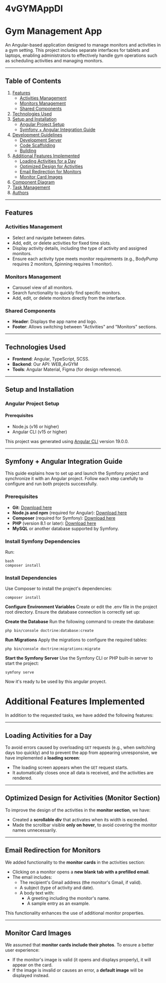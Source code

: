 # 4vGYMAppDI

# Gym Management App

An Angular-based application designed to manage monitors and activities in a gym setting. This project includes separate interfaces for tablets and laptops, enabling administrators to effectively handle gym operations such as scheduling activities and managing monitors.

---

## Table of Contents

1. [Features](#features)
    - [Activities Management](#activities-management)
    - [Monitors Management](#monitors-management)
    - [Shared Components](#shared-components)
2. [Technologies Used](#technologies-used)
3. [Setup and Installation](#setup-and-installation)
    - [Angular Project Setup](#angular-project-setup)
    - [Symfony + Angular Integration Guide](#symfony--angular-integration-guide)
4. [Development Guidelines](#development-guidelines)
    - [Development Server](#development-server)
    - [Code Scaffolding](#code-scaffolding)
    - [Building](#building)
5. [Additional Features Implemented](#additional-features-implemented)
    - [Loading Activities for a Day](#loading-activities-for-a-day)
    - [Optimized Design for Activities](#optimized-design-for-activities-monitor-section)
    - [Email Redirection for Monitors](#email-redirection-for-monitors)
    - [Monitor Card Images](#monitor-card-images)
6. [Component Diagram](#component-diagram)
7. [Task Management](#task-management)
8. [Authors](#authors)

---

## Features

### Activities Management
- Select and navigate between dates.
- Add, edit, or delete activities for fixed time slots.
- Display activity details, including the type of activity and assigned monitors.
- Ensure each activity type meets monitor requirements (e.g., BodyPump requires 2 monitors, Spinning requires 1 monitor).

### Monitors Management
- Carousel view of all monitors.
- Search functionality to quickly find specific monitors.
- Add, edit, or delete monitors directly from the interface.

### Shared Components
- **Header**: Displays the app name and logo.
- **Footer**: Allows switching between "Activities" and "Monitors" sections.

---

## Technologies Used
- **Frontend**: Angular, TypeScript, SCSS.
- **Backend**: Our API: WEB_4vGYM
- **Tools**: Angular Material, Figma (for design reference).

---

## Setup and Installation

### Angular Project Setup

#### Prerequisites
- Node.js (v16 or higher)
- Angular CLI (v15 or higher)

This project was generated using [Angular CLI](https://github.com/angular/angular-cli) version 19.0.0.

---

## Symfony + Angular Integration Guide

This guide explains how to set up and launch the Symfony project and synchronize it with an Angular project. Follow each step carefully to configure and run both projects successfully.

### Prerequisites
- **Git**: [Download here](https://git-scm.com/)
- **Node.js and npm** (required for Angular): [Download here](https://nodejs.org/)
- **Composer** (required for Symfony): [Download here](https://getcomposer.org/)
- **PHP** (version 8.1 or later): [Download here](https://www.php.net/)
- **MySQL** or another database supported by Symfony.

### Install Symfony Dependencies
Run:
```
bash
composer install
```

### Install Dependencies
Use Composer to install the project's dependencies:
```
composer install
```

**Configure Environment Variables**
Create or edit the .env file in the project root directory.
Ensure the database connection is correctly set up:

**Create the Database**
Run the following command to create the database:
```
php bin/console doctrine:database:create
```


**Run Migrations**
Apply the migrations to configure the required tables:
```
php bin/console doctrine:migrations:migrate
```

**Start the Symfony Server**
Use the Symfony CLI or PHP built-in server to start the project:
```
symfony serve
```

Now it's ready tu be used by this angular proyect.


# Additional Features Implemented

In addition to the requested tasks, we have added the following features:

---

## Loading Activities for a Day

To avoid errors caused by overloading `GET` requests (e.g., when switching days too quickly) and to prevent the app from appearing unresponsive, we have implemented a **loading screen**:
- The loading screen appears when the `GET` request starts.
- It automatically closes once all data is received, and the activities are rendered.

---

## Optimized Design for Activities (Monitor Section)

To improve the design of the activities in the **monitor section**, we have:
- Created a **scrollable div** that activates when its width is exceeded.
- Made the scrollbar visible **only on hover**, to avoid covering the monitor names unnecessarily.

---

## Email Redirection for Monitors

We added functionality to the **monitor cards** in the activities section:
- Clicking on a monitor opens a **new blank tab with a prefilled email**.
- The email includes:
  - The recipient's Gmail address (the monitor's Gmail, if valid).
  - A subject (type of activity and date).
  - A body text with:
    - A greeting including the monitor's name.
    - A sample entry as an example.

This functionality enhances the use of additional monitor properties.

---

## Monitor Card Images

We assumed that **monitor cards include their photos**. To ensure a better user experience:
- If the monitor's image is valid (it opens and displays properly), it will appear on the card.
- If the image is invalid or causes an error, a **default image** will be displayed instead.
